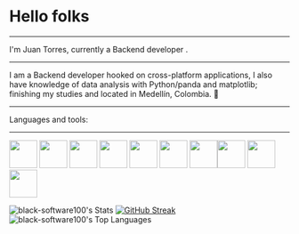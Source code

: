# Hello folks 

------------
I'm Juan Torres, currently a Backend developer .

------------

I am a Backend developer hooked on cross-platform applications, I also have knowledge of data analysis with Python/panda and matplotlib; finishing my studies and located in Medellín, Colombia. 📍

------------


Languages and tools:

------------

<img width="50" height="50" src="https://cdn.jsdelivr.net/gh/devicons/devicon/icons/html5/html5-original.svg" /> <img width="50" height="50" src="https://cdn.jsdelivr.net/gh/devicons/devicon/icons/css3/css3-original.svg" />     <img width="50" height="50" src="https://cdn.jsdelivr.net/gh/devicons/devicon/icons/nodejs/nodejs-original.svg" /> <img width="50" height="50" src="https://cdn.jsdelivr.net/gh/devicons/devicon/icons/bootstrap/bootstrap-original.svg" />                                                                                                                       <img width="50" height="50" src="https://cdn.jsdelivr.net/gh/devicons/devicon/icons/angularjs/angularjs-original.svg" /> <img width="50" height="50" src="https://cdn.jsdelivr.net/gh/devicons/devicon/icons/ionic/ionic-original.svg"/>   <img width="50" height="50" src="https://cdn.jsdelivr.net/gh/devicons/devicon/icons/androidstudio/androidstudio-original.svg" /><img width="50" height="50" src="https://cdn.jsdelivr.net/gh/devicons/devicon/icons/javascript/javascript-original.svg" /> <img width="50" height="50" src="https://cdn.jsdelivr.net/gh/devicons/devicon/icons/mongodb/mongodb-original-wordmark.svg" /><img width="50" height="50" src="https://cdn.jsdelivr.net/gh/devicons/devicon/icons/mysql/mysql-original-wordmark.svg" />



![black-software100's Stats](https://github-readme-stats.vercel.app/api?username=black-software100&theme=dark&show_icons=true&hide_border=false&count_private=true)
[![GitHub Streak](https://streak-stats.demolab.com/?user=black-software100&theme=dark)](https://git.io/streak-stats)
![black-software100's Top Languages](https://github-readme-stats.vercel.app/api/top-langs/?username=black-software100&theme=dark&show_icons=true&hide_border=false&layout=compact)
